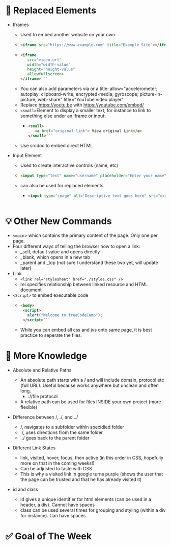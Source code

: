 # 🧑 Replaced Elements

* Iframes
    * Used to embed another website on your own
    * ```html
      <iframe src="https://www.example.com" title="Example Site"></iframe>```
    * ```html
      <iframe
         src="video-url"
         width="width-value"
         height="height-value"
         allowfullscreen>
      </iframe>```
    * You can also add parameters via or a title:
      allow="accelerometer; autoplay; clipboard-write; encrypted-media; gyroscope; picture-in-picture; web-share"
      title="YouTube video player"
    * Replace https://youtu.be with https://youtube.com/embed/
    * `<small>`Element to display a smaller text, for instance to link to something else under an iframe or input:
         * ```html
           <small>
              <a href="original link"> View original Link</a>
           </small>```
    * Use srcdoc to embed direct HTML
      
      
* Input Element
    * Used to create interactive controls (name, etc)
    * ```html
      <input type="text" name="username" placeholder="Enter your name">```
    * can also be used for replaced elements
         * ```html
           <input type="image" alt="Descriptive text goes here" src="example-img-url">```
 

# 💡 Other New Commands
   * `<main`> which contains the primary content of the page. Only one per page.
   * Four different ways of telling the browser how to open a link:
        * _self, default value and opens directly
        * _blank, which opens in a new tab
        * _parent and _top (not sure I understand these two yet, will update later)
   * Link
        * `<link rel="stylesheet" href="./styles.css" />`
        * rel specifies relationship between linked resource and HTML document
   * `<Script>` to embed executable code
        *    ```html
             <body>
              <script>
                alert("Welcome to freeCodeCamp");
              </script>```
        * While you can embed all css and jvs onto same page, it is best practice to seperate the files.

# 🛜 More Knowledge

* Absolute and Relative Paths
     * An absolute path starts with a / and will include domain, protocol etc (full URL). Useful because works anywhere but unclean and often long.
          * ://file protocol
     * A relative path can be used for files INSIDE your own project (more flexible)
 
* Difference between /, ./, and ../
     * /, navigates to a subfolder within specidied folder
     * ./, uses directions from the same folder
     * ../ goes back to the parent folder

* Different Link States
     * link, visited, hover, focus, then active (in this order in CSS, hopefully more on that in the coming weeks!)
     * Can be adjusted to taste with CSS
     * This is why a visited link in google turns purple (shows the user that the page can be trusted and that he has already visited it)
 
* id and class
     * id gives a unique identifier for html elements (can be used in a header, a div). Cannot have spaces
     * class can be used several times for grouping and styling (within a div for instance). Can have spaces
 


 

# ✅ Goal of The Week

